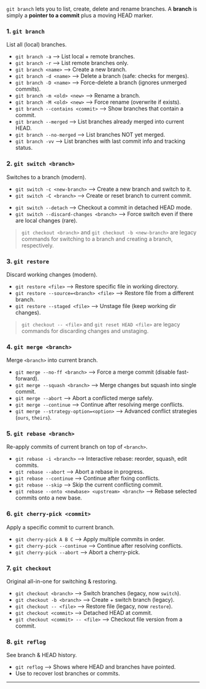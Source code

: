 `git branch` lets you to list, create, delete and rename branches. A **branch** is simply a **pointer to a commit** plus a moving HEAD marker.
### 1. `git branch` 
List all (local) branches.
- `git branch -a` --> List local + remote branches.
- `git branch -r` --> List remote branches only.
- `git branch <name>` --> Create a new branch.
- `git branch -d <name>` --> Delete a branch (safe: checks for merges).
- `git branch -D <name>` --> Force-delete a branch (ignores unmerged commits).
- `git branch -m <old> <new>` --> Rename a branch.
- `git branch -M <old> <new>` --> Force rename (overwrite if exists).
- `git branch --contains <commit>` --> Show branches that contain a commit.
- `git branch --merged` --> List branches already merged into current HEAD.
- `git branch --no-merged` --> List branches NOT yet merged.
- `git branch -vv` --> List branches with last commit info and tracking status.
### 2. `git switch <branch>` 
Switches to a branch (modern).
* `git switch -c <new-branch>` --> Create a new branch and switch to it.
* `git switch -C <branch>` --> Create or reset branch to current commit.
-  `git switch --detach` --> Checkout a commit in detached HEAD mode.
-  `git switch --discard-changes <branch>` --> Force switch even if there are local changes (rare).

> `git checkout <branch>` and `git checkout -b <new-branch>` are legacy commands for switching to a branch and creating a branch, respectively.
### 3. `git restore` 
Discard working changes (modern).
* `git restore <file>` --> Restore specific file in working directory.
* `git restore --source=<branch> <file>` --> Restore file from a different branch.
* `git restore --staged <file>` --> Unstage file (keep working dir changes).

> `git checkout -- <file>` and 	`git reset HEAD <file>` are legacy commands for discarding changes and unstaging.
### 4. `git merge <branch>` 
Merge `<branch>` into current branch.
* `git merge --no-ff <branch>` --> Force a merge commit (disable fast-forward).
* `git merge --squash <branch>` --> Merge changes but squash into single commit.
* `git merge --abort` --> Abort a conflicted merge safely.
* `git merge --continue` --> Continue after resolving merge conflicts.
* `git merge --strategy-option=<option>` --> Advanced conflict strategies (`ours`, `theirs`).
### 5. `git rebase <branch>` 
Re-apply commits of current branch on top of `<branch>`.
* `git rebase -i <branch>` --> Interactive rebase: reorder, squash, edit commits.
* `git rebase --abort` --> Abort a rebase in progress.
* `git rebase --continue` --> Continue after fixing conflicts.
* `git rebase --skip` --> Skip the current conflicting commit.
* `git rebase --onto <newbase> <upstream> <branch>` --> Rebase selected commits onto a new base.
### 6. `git cherry-pick <commit>` 
Apply a specific commit to current branch.
* `git cherry-pick A B C` --> Apply multiple commits in order.
* `git cherry-pick --continue` --> Continue after resolving conflicts.
* `git cherry-pick --abort` --> Abort a cherry-pick.
### 7. `git checkout` 
Original all-in-one for switching & restoring.
   * `git checkout <branch>` --> Switch branches (legacy, now `switch`).
   * `git checkout -b <branch>` --> Create + switch branch (legacy).
   * `git checkout -- <file>` --> Restore file (legacy, now `restore`).
   * `git checkout <commit>` --> Detached HEAD at commit.
   * `git checkout <commit> -- <file>` --> Checkout file version from a commit.
### 8. `git reflog` 
See branch & HEAD history.
   * `git reflog` --> Shows where HEAD and branches have pointed.
   * Use to recover lost branches or commits.

---

